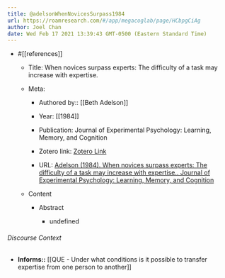 ```yaml
---
title: @adelsonWhenNovicesSurpass1984
url: https://roamresearch.com/#/app/megacoglab/page/HCbpgCiAg
author: Joel Chan
date: Wed Feb 17 2021 13:39:43 GMT-0500 (Eastern Standard Time)
---
```


- #[[references]]

    - Title: When novices surpass experts: The difficulty of a task may increase with expertise.

    - Meta:

        - Authored by:: [[Beth Adelson]]

        - Year: [[1984]]

        - Publication: Journal of Experimental Psychology: Learning, Memory, and Cognition

        - Zotero link: [Zotero Link](zotero://select/items/7_DAQU2CAV)

        - URL: [Adelson (1984). When novices surpass experts: The difficulty of a task may increase with expertise.. Journal of Experimental Psychology: Learning, Memory, and Cognition](undefined)

    - Content

        - Abstract

            - undefined

###### Discourse Context

- **Informs::** [[QUE - Under what conditions is it possible to transfer expertise from one person to another]]
